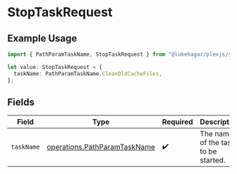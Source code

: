 # StopTaskRequest

## Example Usage

```typescript
import { PathParamTaskName, StopTaskRequest } from "@lukehagar/plexjs/sdk/models/operations";

let value: StopTaskRequest = {
  taskName: PathParamTaskName.CleanOldCacheFiles,
};
```

## Fields

| Field                                                                               | Type                                                                                | Required                                                                            | Description                                                                         |
| ----------------------------------------------------------------------------------- | ----------------------------------------------------------------------------------- | ----------------------------------------------------------------------------------- | ----------------------------------------------------------------------------------- |
| `taskName`                                                                          | [operations.PathParamTaskName](../../../sdk/models/operations/pathparamtaskname.md) | :heavy_check_mark:                                                                  | The name of the task to be started.                                                 |